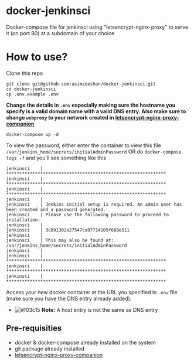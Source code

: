 # docker-jenkinsci
Docker-compose file for jenkinsci using "letsencrypt-nginx-proxy" to serve it (on port 80) at a subdomain of your choice

# How to use?

Clone this repo

```
git clone git@github.com:asimzeeshan/docker-jenkinsci.git
cd docker-jenkinsci
cp .env.example .env
```

**Change the details in `.env` especially making sure the hostname you specify is a valid domain name with a valid DNS entry. Also make sure to change `webproxy` to your network created in [letsencrypt-nginx-proxy-companion](https://github.com/evertramos/docker-compose-letsencrypt-nginx-proxy-companion)**


```
docker-compose up -d
```

To view the password, either enter the container to view this file `/var/jenkins_home/secrets/initialAdminPassword` OR do `docker-compose logs -f` and you'll see something like this


```
jenkinsci    | *************************************************************
jenkinsci    | *************************************************************
jenkinsci    | *************************************************************
jenkinsci    | 
jenkinsci    | Jenkins initial setup is required. An admin user has been created and a password generated.
jenkinsci    | Please use the following password to proceed to installation:
jenkinsci    | 
jenkinsci    | 3c891302e27547ca97714105f688e511
jenkinsci    | 
jenkinsci    | This may also be found at: /var/jenkins_home/secrets/initialAdminPassword
jenkinsci    | 
jenkinsci    | *************************************************************
jenkinsci    | *************************************************************
jenkinsci    | *************************************************************
```

Access your new docker container at the URL you specified in `.env` file (make sure you have the DNS entry already added). 

- ![#f03c15](https://placehold.it/15/f03c15/000000?text=+) **Note:** A host entry is not the same as DNS entry

## Pre-requisities

- docker & docker-compose already installed on the system
- git package already installed
- [letsencrypt-nginx-proxy-companion](https://github.com/evertramos/docker-compose-letsencrypt-nginx-proxy-companion)
